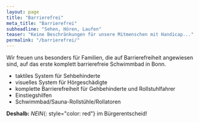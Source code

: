```yaml
---
layout: page
title: "Barrierefrei"
meta_title: "Barrierefrei"
subheadline: "Sehen, Hören, Laufen"
teaser: "Keine Beschränkungen für unsere Mitmenschen mit Handicap..."
permalink: "/barrierefrei/"
---
```


Wir freuen uns besonders für Familien, die auf Barrierefreiheit angewiesen sind, auf das erste komplett barrierefreie Schwimmbad in Bonn.

 * taktiles System für Sehbehinderte
 * visuelles System für Hörgeschädigte
 * komplette Barrierefreiheit für Gehbehinderte und Rollstuhlfahrer
 * Einstiegshilfen
 * Schwimmbad/Sauna-Rollstühle/Rollatoren

**Deshalb:** *NEIN*{: style="color: red"} im Bürgerentscheid!
